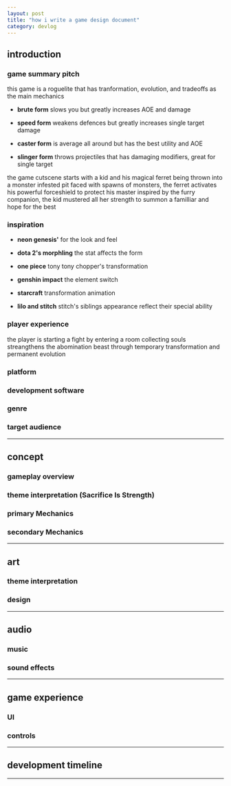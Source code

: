 ```yaml
---
layout: post
title: "how i write a game design document"
category: devlog
---
```


## **introduction**

### game summary pitch

this game is a roguelite that has tranformation, evolution, and tradeoffs as the main mechanics

- **brute form**
slows you but greatly increases AOE and damage

- **speed form**
weakens defences but greatly increases single target damage

- **caster form**
is average all around but has the best utility and AOE

- **slinger form**
throws projectiles that has damaging modifiers, great for single target

the game cutscene starts with a kid and his magical ferret being thrown into a monster infested pit
faced with spawns of monsters, the ferret activates his powerful forceshield to protect his master
inspired by the furry companion, the kid mustered all her strength to summon a familliar and hope for the best

### inspiration

- **neon genesis'**
for the look and feel

- **dota 2's morphling**
the stat affects the form

- **one piece**
tony tony chopper's transformation

- **genshin impact**
the element switch

- **starcraft**
transformation animation

- **lilo and stitch**
stitch's siblings appearance reflect their special ability

### player experience

the player is starting a fight by entering a room
collecting souls streangthens the abomination beast through temporary transformation and permanent evolution

### platform

### development software

### genre

### target audience

---

## **concept**

### gameplay overview

### theme interpretation (Sacrifice Is Strength)

### primary Mechanics

### secondary Mechanics

---

## **art**

### theme interpretation

### design

---

## **audio**

### music

### sound effects

---

## **game experience**

### UI

### controls

---

## **development timeline**

---
